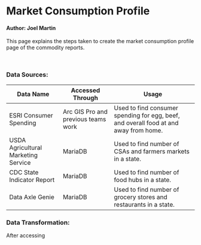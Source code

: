 # Market Consumption Profile

#### Author: Joel Martin

This page explains the steps taken to create the market consumption profile page of the commodity reports.

<br> 

### Data Sources:

| Data Name                           | Accessed Through                    | Usage                                                                                 |
|-------------------------------------|-------------------------------------|---------------------------------------------------------------------------------------|
| ESRI Consumer Spending              | Arc GIS Pro and previous teams work | Used to find consumer spending for egg, beef, and overall food at and away from home. |
| USDA Agricultural Marketing Service | MariaDB                             | Used to find number of CSAs and farmers markets in a state.                           |
| CDC State Indicator Report          | MariaDB                             | Used to find number of food hubs in a state.                                          |
| Data Axle Genie                     | MariaDB                             | Used to find number of grocery stores and restaurants in a state.                     |

### Data Transformation:

After accessing 
